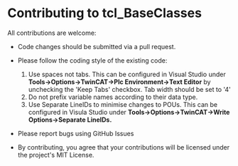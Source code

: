 # Contributing to tcl_BaseClasses

All contributions are welcome:
* Code changes should be submitted via a pull request.
* Please follow the coding style of the existing code:
    1. Use spaces not tabs. This can be configured in Visual Studio under **Tools→Options→TwinCAT→Plc Environment→Text Editor** by unchecking the 'Keep Tabs' checkbox. Tab width should be set to '4'
    2. Do not prefix variable names according to their data type.
    3. Use Separate LineIDs to minimise changes to POUs. This can be configured in Visula Studio under **Tools→Options→TwinCAT→Write Options→Separate LineIDs.**
    
* Please report bugs using GitHub Issues
* By contributing, you agree that your contributions will be licensed under the project's MIT License.

